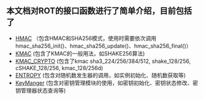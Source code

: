 ## 本文档对ROT的接口函数进行了简单介绍，目前包括了
- [HMAC](./hmac_api.md) （包含HMAC和SHA256模式，使用时需要依次调用hmac_sha256_init()、hmac_sha256_update()、hmac_sha256_final()）
- [KMAC](./kmac_api.md) (包含了KMAC的一般用法，如SHAKE256算法)
- [KMAC_CRYPTO](./kmac_crypto_api.md) (包含了kmac sha3_224/256/384/512, shake_128/256, cSHAKE_128/256, kmac_128/256d)
- [ENTROPY](./entropy_api.md) (包含对随机数发生器的调用，如实例初始化、随机数获取等)
- [KeyManger](./keymgr_api.md) (包含对密钥管理模块的使用，如密钥初始化、密钥状态修改、密钥管理器状态查询等)